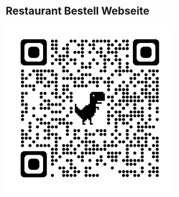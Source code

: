 # Restaurant Bestell Webseite

![Alt text](app/static/img/qrcode_rest-best.herokuapp.com.png?raw=true "Title")
